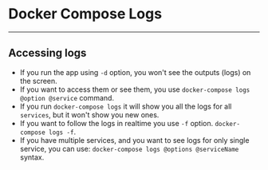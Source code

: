 # Docker Compose Logs

---
## Accessing logs

- If you run the app using `-d` option, you won't see the outputs (logs) on the screen.
- If you want to access them or see them, you use `docker-compose logs @option @service` command.
- If you run `docker-compose logs` it will show you all the logs for all `services`, but it won't show you new ones.
- If you want to follow the logs in realtime you use `-f` option. `docker-compose logs -f`.
- If you have multiple services, and you want to see logs for only single service, you can use: `docker-compose logs @options @serviceName` syntax.